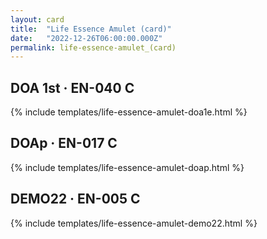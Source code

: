 ```yaml
---
layout: card
title:  "Life Essence Amulet (card)"
date:   "2022-12-26T06:00:00.000Z"
permalink: life-essence-amulet_(card)
---
```


## DOA 1st &middot; EN-040 C

{% include templates/life-essence-amulet-doa1e.html %}


## DOAp &middot; EN-017 C

{% include templates/life-essence-amulet-doap.html %}


## DEMO22 &middot; EN-005 C

{% include templates/life-essence-amulet-demo22.html %}

